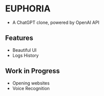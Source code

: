 # EUPHORIA

- A ChatGPT clone, powered by OpenAI API

## Features

- Beautiful UI
- Logs History

## Work in Progress

- Opening websites
- Voice Recognition
